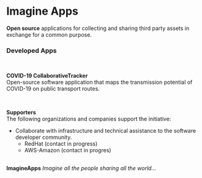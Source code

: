 # Imagine Apps
**Open source** applications for collecting and sharing third party assets in exchange for a common purpose. <br>

### Developed Apps 
<br>

**COVID-19 CollaborativeTracker**  
Open-source software application that maps the transmission potential of COVID-19 on public transport routes.

<br> 

**Supporters** <br> 
The following organizations and companies support the initiative:
   - Collaborate with infrastructure and technical assistance to the software developer community.
      - RedHat (contact in progress)
      - AWS-Amazon (contact in progres)

##

**ImagineApps**
*Imagine all the people sharing all the world...* <br>

